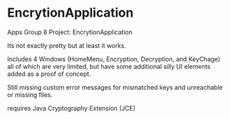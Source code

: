 # EncrytionApplication
Apps Group 8 Project: EncrytionApplication

Its not exactly pretty but at least it works.

Includes 4 Windows (HomeMenu, Encryption, Decryption, and KeyChage) all of which are very limited, but have some additional silly UI elements added as a proof of concept.

Still missing custom error messages for mismatched keys and unreachable or missing files.

requires Java Cryptography Extension (JCE)
